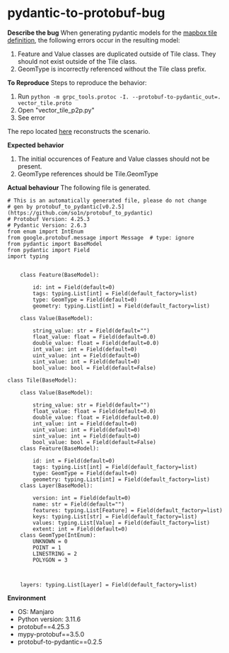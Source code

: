 # pydantic-to-protobuf-bug

**Describe the bug**
When generating pydantic models for the [mapbox tile definition](https://github.com/mapbox/vector-tile-spec/blob/master/2.1/vector_tile.proto),
the following errors occur in the resulting model:

1. Feature and Value classes are duplicated outside of Tile class. They should not exist outside of the Tile class.
2. GeomType is incorrectly referenced without the Tile class prefix. 

**To Reproduce**
Steps to reproduce the behavior:
1. Run `python -m grpc_tools.protoc -I. --protobuf-to-pydantic_out=. vector_tile.proto`
2. Open "vector_tile_p2p.py"
3. See error

The repo located [here]() reconstructs the scenario.

**Expected behavior**
1. The initial occurences of Feature and Value classes should not be present.
2. GeomType references should be Tile.GeomType

**Actual behaviour**
The following file is generated.
```
# This is an automatically generated file, please do not change
# gen by protobuf_to_pydantic[v0.2.5](https://github.com/so1n/protobuf_to_pydantic)
# Protobuf Version: 4.25.3 
# Pydantic Version: 2.6.3 
from enum import IntEnum
from google.protobuf.message import Message  # type: ignore
from pydantic import BaseModel
from pydantic import Field
import typing


    class Feature(BaseModel):

        id: int = Field(default=0) 
        tags: typing.List[int] = Field(default_factory=list) 
        type: GeomType = Field(default=0) 
        geometry: typing.List[int] = Field(default_factory=list) 

    class Value(BaseModel):

        string_value: str = Field(default="") 
        float_value: float = Field(default=0.0) 
        double_value: float = Field(default=0.0) 
        int_value: int = Field(default=0) 
        uint_value: int = Field(default=0) 
        sint_value: int = Field(default=0) 
        bool_value: bool = Field(default=False) 

class Tile(BaseModel):

    class Value(BaseModel):

        string_value: str = Field(default="") 
        float_value: float = Field(default=0.0) 
        double_value: float = Field(default=0.0) 
        int_value: int = Field(default=0) 
        uint_value: int = Field(default=0) 
        sint_value: int = Field(default=0) 
        bool_value: bool = Field(default=False) 
    class Feature(BaseModel):

        id: int = Field(default=0) 
        tags: typing.List[int] = Field(default_factory=list) 
        type: GeomType = Field(default=0) 
        geometry: typing.List[int] = Field(default_factory=list) 
    class Layer(BaseModel):

        version: int = Field(default=0) 
        name: str = Field(default="") 
        features: typing.List[Feature] = Field(default_factory=list) 
        keys: typing.List[str] = Field(default_factory=list) 
        values: typing.List[Value] = Field(default_factory=list) 
        extent: int = Field(default=0) 
    class GeomType(IntEnum):
        UNKNOWN = 0
        POINT = 1
        LINESTRING = 2
        POLYGON = 3



    layers: typing.List[Layer] = Field(default_factory=list) 

```

**Environment**
 - OS: Manjaro 
 - Python version: 3.11.6
 - protobuf==4.25.3
 - mypy-protobuf==3.5.0
 - protobuf-to-pydantic==0.2.5
